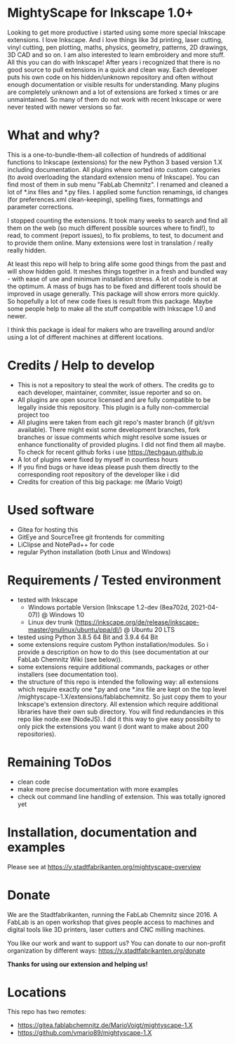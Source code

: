 # MightyScape for Inkscape 1.0+

Looking to get more productive i started using some more special Inkscape extensions. I love Inkscape. And i love things like 3d printing, laser cutting, vinyl cutting, pen plotting, maths, physics, geometry, patterns, 2D drawings, 3D CAD and so on. I am also interested to learn embroidery and more stuff. All this you can do with Inkscape! After years i recognized that there is no good source to pull extensions in a quick and clean way. Each developer puts his own code on his hidden/unknown repository and often without enough documentation or visible results for understanding. Many plugins are completely unknown and a lot of extensions are forked x times or are unmaintained. So many of them do not work with recent Inkscape or were never tested with newer versions so far.

# What and why?

This is a one-to-bundle-them-all collection of hundreds of additional functions to Inkscape (extensions) for the new Python 3 based version 1.X including documentation. All plugins where sorted into custom categories  (to avoid overloading the standard extension menu of Inkscape). You can find most of them in sub menu "FabLab Chemnitz". I renamed and cleaned a lot of *.inx files and *.py files. I applied some function renamings, id changes (for preferences.xml clean-keeping), spelling fixes, formattings and parameter corrections.

I stopped counting the extensions. It took many weeks to search and find all them on the web (so much different possible sources where to find!), to read, to comment (report issues), to fix problems, to test, to document and to provide them online. Many extensions were lost in translation / really really hidden.

At least this repo will help to bring alife some good things from the past and will show hidden gold. It meshes things together in a fresh and bundled way - with ease of use and minimum installation stress. A lot of code is not at the optimum. A mass of bugs has to be fixed and different tools should be improved in usage generally. This package will show errors more quickly. So hopefully a lot of new code fixes is result from this package. Maybe some people help to make all the stuff compatible with Inkscape 1.0 and newer.

I think this package is ideal for makers who are travelling around and/or using a lot of different machines at different locations.

# Credits / Help to develop

   * This is not a repository to steal the work of others. The credits go to each developer, maintainer, commiter, issue reporter and so on.
   * All plugins are open source licensed and are fully compatible to be legally inside this repository. This plugin is a fully non-commercial project too
   * All plugins were taken from each git repo's master branch (if git/svn available). There might exist some development branches, fork branches or issue comments which might resolve some issues or enhance functionality of provided plugins. I did not find them all maybe. To check for recent github forks i use https://techgaun.github.io
   * A lot of plugins were fixed by myself in countless hours
   * If you find bugs or have ideas please push them directly to the corresponding root repository of the developer like i did
   * Credits for creation of this big package: me (Mario Voigt)

# Used software

   * Gitea for hosting this
   * GitEye and SourceTree git frontends for commiting
   * LiClipse and NotePad++ for code
   * regular Python installation (both Linux and Windows)

# Requirements / Tested environment

   * tested with Inkscape
       * Windows portable Version (Inkscape 1.2-dev (8ea702d, 2021-04-07)) @ Windows 10
       * Linux dev trunk (https://inkscape.org/de/release/inkscape-master/gnulinux/ubuntu/ppa/dl/) @ Ubuntu 20 LTS
   * tested using Python 3.8.5 64 Bit and 3.9.4 64 Bit
   * some extensions require custom Python installation/modules. So i provide a description on how to do this (see documentation at our FabLab Chemnitz Wiki (see below)).
   * some extensions require additional commands, packages or other installers (see documentation too).
   * the structure of this repo is intended the following way: all extensions which require exactly one *.py and one *.inx file are kept on the top level /mightyscape-1.X/extensions/fablabchemnitz. So just copy them to your Inkscape's extension directory. All extension which require additional libraries have their own sub directory. You will find redundancies in this repo like node.exe (NodeJS). I did it this way to give easy possibilty to only pick the extensions you want (i dont want to make about 200 repositories).

# Remaining ToDos

  * clean code
  * make more precise documentation with more examples
  * check out command line handling of extension. This was totally ignored yet

# Installation, documentation and examples

Please see at https://y.stadtfabrikanten.org/mightyscape-overview

# Donate

We are the Stadtfabrikanten, running the FabLab Chemnitz since 2016. A FabLab is an open workshop that gives people access to machines and digital tools like 3D printers, laser cutters and CNC milling machines.

You like our work and want to support us? You can donate to our non-profit organization by different ways:
https://y.stadtfabrikanten.org/donate

**Thanks for using our extension and helping us!**

# Locations

This repo has two remotes:
* https://gitea.fablabchemnitz.de/MarioVoigt/mightyscape-1.X
* https://github.com/vmario89/mightyscape-1.X
